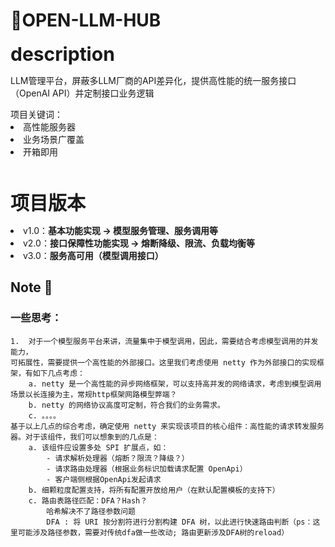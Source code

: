# 🤖OPEN-LLM-HUB
<span style="font-size: 30px;"> <strong>description</strong></span>
<p>
LLM管理平台，屏蔽多LLM厂商的API差异化，提供高性能的统一服务接口（OpenAI API）并定制接口业务逻辑
</p> 
项目关键词：
<li>高性能服务器</li>
<li>业务场景广覆盖</li>
<li>开箱即用</li>


<br>
<br>


<span style="font-size: 30px;"> <strong>项目版本</strong></span>
<li>v1.0：<strong>基本功能实现 -> 模型服务管理、服务调用等</strong></li>
<li>v2.0：<strong>接口保障性功能实现 -> 熔断降级、限流、负载均衡等</strong></li>
<li>v3.0：<strong>服务高可用（模型调用接口）</strong></li>


## Note 📓
### 一些思考：
    1.  对于一个模型服务平台来讲，流量集中于模型调用，因此，需要结合考虑模型调用的并发能力，
    可拓展性，需要提供一个高性能的外部接口。这里我们考虑使用 netty 作为外部接口的实现框架，有如下几点考虑：
        a. netty 是一个高性能的异步网络框架，可以支持高并发的网络请求，考虑到模型调用场景以长连接为主，常规http框架网路模型弊端？
        b. netty 的网络协议高度可定制，符合我们的业务需求。
        c. 。。。。
    基于以上几点的综合考虑，确定使用 netty 来实现该项目的核心组件：高性能的请求转发服务器。对于该组件，我们可以想象到的几点是：
        a. 该组件应设置多处 SPI 扩展点，如：
            - 请求解析处理器（熔断？限流？降级？）
            - 请求路由处理器（根据业务标识加载请求配置 OpenApi）
            - 客户端侧根据OpenApi发起请求
        b. 细颗粒度配置支持，将所有配置开放给用户（在默认配置模板的支持下）
        c. 路由表路径匹配：DFA？Hash？ 
            哈希解决不了路径参数问题
            DFA : 将 URI 按分割符进行分割构建 DFA 树，以此进行快速路由判断（ps：这里可能涉及路径参数，需要对传统dfa做一些改动; 路由更新涉及DFA树的reload）
                
